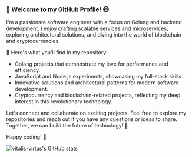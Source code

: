 ### 👋 Welcome to my GitHub Profile! 😄

I'm a passionate software engineer with a focus on Golang and backend development. I enjoy crafting scalable services and microservices, exploring architectural solutions, and diving into the world of blockchain and cryptocurrencies. 

🚀 Here's what you'll find in my repository:

- Golang projects that demonstrate my love for performance and efficiency.
- JavaScript and Node.js experiments, showcasing my full-stack skills.
- Innovative solutions and architectural patterns for modern software development.
- Cryptocurrency and blockchain-related projects, reflecting my deep interest in this revolutionary technology.

Let's connect and collaborate on exciting projects. Feel free to explore my repositories and reach out if you have any questions or ideas to share. Together, we can build the future of technology! 🌟

Happy coding! 🚀

![vitalis-virtus's GitHub stats](https://github-readme-stats.vercel.app/api?username=vitalis-virtus&show_icons=true&theme=cobalt)
